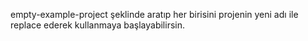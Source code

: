 empty-example-project şeklinde aratıp her birisini projenin yeni adı ile replace ederek kullanmaya başlayabilirsin.
